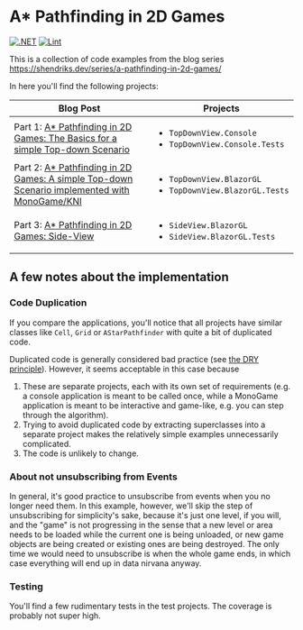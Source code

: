 # A* Pathfinding in 2D Games

[![.NET](https://github.com/shendriks/blog-code-examples/actions/workflows/dotnet.yml/badge.svg)](https://github.com/shendriks/blog-code-examples/actions/workflows/dotnet.yml)
[![Lint](https://github.com/shendriks/blog-code-examples/actions/workflows/super-linter.yml/badge.svg)](https://github.com/shendriks/blog-code-examples/actions/workflows/super-linter.yml)

This is a collection of code examples from the blog series https://shendriks.dev/series/a-pathfinding-in-2d-games/

In here you'll find the following projects:

| Blog Post                                                                                                                                                                                 | Projects                                                                      |
|-------------------------------------------------------------------------------------------------------------------------------------------------------------------------------------------|-------------------------------------------------------------------------------|
| Part 1: [A* Pathfinding in 2D Games: The Basics for a simple Top-down Scenario](https://shendriks.dev/posts/2024-07-13-a-star-pathfinding-in-2d-games-the-basics-for-top-down-scenarios/) | <ul><li>`TopDownView.Console`</li><li>`TopDownView.Console.Tests`</li></ul>   |
| Part 2: [A* Pathfinding in 2D Games: A simple Top-down Scenario implemented with MonoGame/KNI](https://shendriks.dev/posts/2024-08-24-a-star-pathfinding-top-down-blazorgl/)              | <ul><li>`TopDownView.BlazorGL`</li><li>`TopDownView.BlazorGL.Tests`</li></ul> |
| Part 3: [A* Pathfinding in 2D Games: Side-View](https://shendriks.dev/posts/2024-09-04-a-star-pathfinding-side-view/)                                                                     | <ul><li>`SideView.BlazorGL`</li><li>`SideView.BlazorGL.Tests`</li></ul>       |

## A few notes about the implementation

### Code Duplication

If you compare the applications, you'll notice that all projects have
similar classes like `Cell`, `Grid` or `AStarPathfinder` with quite a bit of duplicated code.

Duplicated code is generally considered bad practice (see [the DRY principle](https://en.wikipedia.org/wiki/Don%27t_repeat_yourself)).
However, it seems acceptable in this case because

1. These are separate projects, each with its own set of requirements (e.g. a console application
   is meant to be called once, while a MonoGame application is meant to be interactive and game-like, e.g. you can step through
   the algorithm).
2. Trying to avoid duplicated code by extracting superclasses into a separate project makes the relatively simple
   examples unnecessarily complicated.
3. The code is unlikely to change.

### About not unsubscribing from Events

In general, it's good practice to unsubscribe from events when you no longer need them.
In this example, however, we'll skip the step of unsubscribing for simplicity's sake, because it's just one level, if you will, and the
"game" is not progressing in the sense that a new level or area needs to be loaded while the current one is being unloaded, or
new game objects are being created or existing ones are being destroyed. The only time we would need to unsubscribe is when the
whole game ends, in which case everything will end up in data nirvana anyway.

### Testing

You'll find a few rudimentary tests in the test projects. The coverage is probably not super high. 
